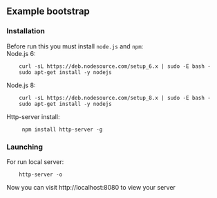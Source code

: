 ## Example bootstrap

### Installation
Before run this you must install `node.js` and `npm`: \
Node.js 6:
```
    curl -sL https://deb.nodesource.com/setup_6.x | sudo -E bash -
    sudo apt-get install -y nodejs

```
Node.js 8:
```
    curl -sL https://deb.nodesource.com/setup_8.x | sudo -E bash - 
    sudo apt-get install -y nodejs
```
Http-server install:
```
     npm install http-server -g
```
### Launching
For run local server:
```
    http-server -o
```
Now you can visit http://localhost:8080 to view your server

